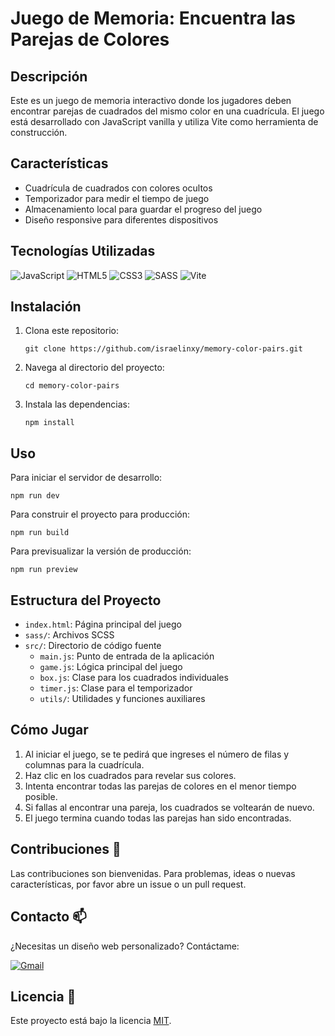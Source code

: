 # Juego de Memoria: Encuentra las Parejas de Colores

## Descripción
Este es un juego de memoria interactivo donde los jugadores deben encontrar parejas de cuadrados del mismo color en una cuadrícula. El juego está desarrollado con JavaScript vanilla y utiliza Vite como herramienta de construcción.

## Características
- Cuadrícula de cuadrados con colores ocultos
- Temporizador para medir el tiempo de juego
- Almacenamiento local para guardar el progreso del juego
- Diseño responsive para diferentes dispositivos

## Tecnologías Utilizadas
![JavaScript](https://img.shields.io/badge/JavaScript-F7DF1E?style=for-the-badge&logo=javascript&logoColor=black)
![HTML5](https://img.shields.io/badge/HTML5-E34F26?style=for-the-badge&logo=html5&logoColor=white)
![CSS3](https://img.shields.io/badge/CSS3-1572B6?style=for-the-badge&logo=css3&logoColor=white)
![SASS](https://img.shields.io/badge/SASS-CC6699?style=for-the-badge&logo=sass&logoColor=white)
![Vite](https://img.shields.io/badge/Vite-646CFF?style=for-the-badge&logo=vite&logoColor=white)

## Instalación
1. Clona este repositorio:
   ```
   git clone https://github.com/israelinxy/memory-color-pairs.git
   ```
2. Navega al directorio del proyecto:
   ```
   cd memory-color-pairs
   ```
3. Instala las dependencias:
   ```
   npm install
   ```

## Uso
Para iniciar el servidor de desarrollo:
```
npm run dev
```

Para construir el proyecto para producción:
```
npm run build
```

Para previsualizar la versión de producción:
```
npm run preview
```

## Estructura del Proyecto
- `index.html`: Página principal del juego
- `sass/`: Archivos SCSS
- `src/`: Directorio de código fuente
  - `main.js`: Punto de entrada de la aplicación
  - `game.js`: Lógica principal del juego
  - `box.js`: Clase para los cuadrados individuales
  - `timer.js`: Clase para el temporizador
  - `utils/`: Utilidades y funciones auxiliares

## Cómo Jugar
1. Al iniciar el juego, se te pedirá que ingreses el número de filas y columnas para la cuadrícula.
2. Haz clic en los cuadrados para revelar sus colores.
3. Intenta encontrar todas las parejas de colores en el menor tiempo posible.
4. Si fallas al encontrar una pareja, los cuadrados se voltearán de nuevo.
5. El juego termina cuando todas las parejas han sido encontradas.

## Contribuciones 🤝

Las contribuciones son bienvenidas. Para problemas, ideas o nuevas características, por favor abre un issue o un pull request.

## Contacto 📫

¿Necesitas un diseño web personalizado? Contáctame:

[![Gmail](https://img.shields.io/badge/Email%20personal-white?style=for-the-badge&logo=gmail&logoColor=white&label=israelcolladom%40gmail.com&labelColor=black&color=%23EA4335)](mailto:israelcolladom@gmail.com)

## Licencia 📜

Este proyecto está bajo la licencia [MIT](LICENSE).
